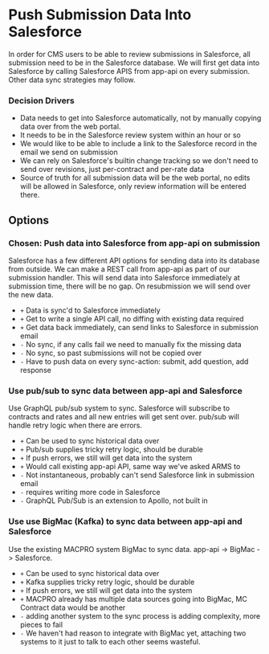 # Push Submission Data Into Salesforce

In order for CMS users to be able to review submissions in Salesforce, all submission need to be in the Salesforce database. We will first get data into Salesforce by calling Salesforce APIS from app-api on every submission. Other data sync strategies may follow. 

### Decision Drivers

- Data needs to get into Salesforce automatically, not by manually copying data over from the web portal. 
- It needs to be in the Salesforce review system within an hour or so
- We would like to be able to include a link to the Salesforce record in the email we send on submission
- We can rely on Salesforce's builtin change tracking so we don't need to send over revisions, just per-contract and per-rate data
- Source of truth for all submission data will be the web portal, no edits will be allowed in Salesforce, only review information will be entered there. 


## Options

### Chosen: Push data into Salesforce from app-api on submission

Salesforce has a few different API options for sending data into its database from outside. We can make a REST call from app-api as part of our submission handler. This will send data into Salesforce immediately at submission time, there will be no gap. On resubmission we will send over the new data. 

-   `+` Data is sync'd to Salesforce immediately 
-   `+` Get to write a single API call, no diffing with existing data required
-   `+` Get data back immediately, can send links to Salesforce in submission email
-   `-` No sync, if any calls fail we need to manually fix the missing data
-   `-` No sync, so past submissions will not be copied over
-   `-` Have to push data on every sync-action: submit, add question, add response


### Use pub/sub to sync data between app-api and Salesforce

Use GraphQL pub/sub system to sync. Salesforce will subscribe to contracts and rates and all new entries will get sent over. pub/sub will handle retry logic when there are errors.

-   `+` Can be used to sync historical data over
-   `+` Pub/sub supplies tricky retry logic, should be durable
-   `+` If push errors, we still will get data into the system
-   `+` Would call existing app-api API, same way we've asked ARMS to
-   `-` Not instantaneous, probably can't send Salesforce link in submission email
-   `-` requires writing more code in Salesforce
-   `-` GraphQL Pub/Sub is an extension to Apollo, not built in


### Use use BigMac (Kafka) to sync data between app-api and Salesforce

Use the existing MACPRO system BigMac to sync data. app-api -> BigMac -> Salesforce. 

-   `+` Can be used to sync historical data over
-   `+` Kafka supplies tricky retry logic, should be durable
-   `+` If push errors, we still will get data into the system
-   `+` MACPRO already has multiple data sources going into BigMac, MC Contract data would be another
-   `-` adding another system to the sync process is adding complexity, more pieces to fail
-   `-` We haven't had reason to integrate with BigMac yet, attaching two systems to it just to talk to each other seems wasteful. 

